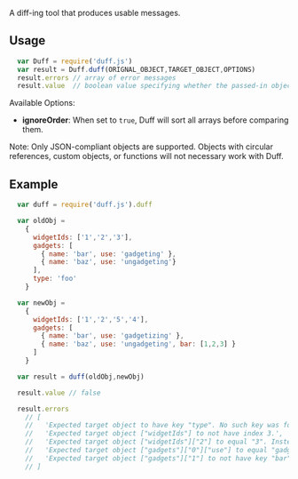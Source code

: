 A diff-ing tool that produces usable messages.

Usage
---------------

```javascript
  var Duff = require('duff.js')
  var result = Duff.duff(ORIGNAL_OBJECT,TARGET_OBJECT,OPTIONS)
  result.errors // array of error messages
  result.value  // boolean value specifying whether the passed-in objects are deeply equivalent.
```

Available Options:

* __ignoreOrder__: When set to ```true```, Duff will sort all arrays before comparing them.

Note: Only JSON-compliant objects are supported. Objects with circular references, custom objects, or functions will not necessary work with Duff.


Example
------------

```javascript
  var duff = require('duff.js').duff

  var oldObj =
    {
      widgetIds: ['1','2','3'],
      gadgets: [
        { name: 'bar', use: 'gadgeting' },
        { name: 'baz', use: 'ungadgeting'}
      ],
      type: 'foo'
    }

  var newObj =
    {
      widgetIds: ['1','2','5','4'],
      gadgets: [
        { name: 'bar', use: 'gadgetizing' },
        { name: 'baz', use: 'ungadgeting', bar: [1,2,3] }
      ]
    }

  var result = duff(oldObj,newObj)

  result.value // false

  result.errors
    // [
    //   'Expected target object to have key "type". No such key was found.',
    //   'Expected target object ["widgetIds"] to not have index 3.',
    //   'Expected target object ["widgetIds"]["2"] to equal "3". Instead, it was set to "5".',
    //   'Expected target object ["gadgets"]["0"]["use"] to equal "gadgeting". Instead, it was set to "gadgetizing".',
    //   'Expected target object ["gadgets"]["1"] to not have key "bar".'
    // ]
```
